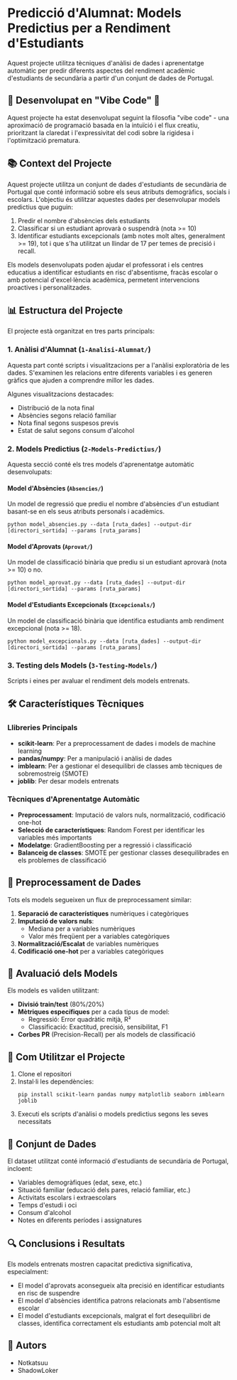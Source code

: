 # Predicció d'Alumnat: Models Predictius per a Rendiment d'Estudiants

Aquest projecte utilitza tècniques d'anàlisi de dades i aprenentatge automàtic per predir diferents aspectes del rendiment acadèmic d'estudiants de secundària a partir d'un conjunt de dades de Portugal.

## 🎵 Desenvolupat en "Vibe Code" 🎵
Aquest projecte ha estat desenvolupat seguint la filosofia "vibe code" - una aproximació de programació basada en la intuïció i el flux creatiu, prioritzant la claredat i l'expressivitat del codi sobre la rigidesa i l'optimització prematura.

## 📚 Context del Projecte

Aquest projecte utilitza un conjunt de dades d'estudiants de secundària de Portugal que conté informació sobre els seus atributs demogràfics, socials i escolars. L'objectiu és utilitzar aquestes dades per desenvolupar models predictius que puguin:

1. Predir el nombre d'absències dels estudiants
2. Classificar si un estudiant aprovarà o suspendrà (nota >= 10)
3. Identificar estudiants excepcionals (amb notes molt altes, generalment >= 19), tot
i que s'ha utilitzat un llindar de 17 per temes de precisió i recall.

Els models desenvolupats poden ajudar el professorat i els centres educatius a identificar estudiants en risc d'absentisme, fracàs escolar o amb potencial d'excel·lència acadèmica, permetent intervencions proactives i personalitzades.

## 📊 Estructura del Projecte

El projecte està organitzat en tres parts principals:

### 1. Anàlisi d'Alumnat (`1-Analisi-Alumnat/`)
Aquesta part conté scripts i visualitzacions per a l'anàlisi exploratòria de les dades. S'examinen les relacions entre diferents variables i es generen gràfics que ajuden a comprendre millor les dades.

Algunes visualitzacions destacades:
- Distribució de la nota final
- Absències segons relació familiar
- Nota final segons suspesos previs
- Estat de salut segons consum d'alcohol

### 2. Models Predictius (`2-Models-Predictius/`)
Aquesta secció conté els tres models d'aprenentatge automàtic desenvolupats:

#### Model d'Absències (`Absencies/`)
Un model de regressió que prediu el nombre d'absències d'un estudiant basant-se en els seus atributs personals i acadèmics.

```
python model_absencies.py --data [ruta_dades] --output-dir [directori_sortida] --params [ruta_params]
```

#### Model d'Aprovats (`Aprovat/`)
Un model de classificació binària que prediu si un estudiant aprovarà (nota >= 10) o no.

```
python model_aprovat.py --data [ruta_dades] --output-dir [directori_sortida] --params [ruta_params]
```

#### Model d'Estudiants Excepcionals (`Excepcionals/`)
Un model de classificació binària que identifica estudiants amb rendiment excepcional (nota >= 18).

```
python model_excepcionals.py --data [ruta_dades] --output-dir [directori_sortida] --params [ruta_params]
```

### 3. Testing dels Models (`3-Testing-Models/`)
Scripts i eines per avaluar el rendiment dels models entrenats.

## 🛠 Característiques Tècniques

### Llibreries Principals
- **scikit-learn**: Per a preprocessament de dades i models de machine learning
- **pandas/numpy**: Per a manipulació i anàlisi de dades
- **imblearn**: Per a gestionar el desequilibri de classes amb tècniques de sobremostreig (SMOTE)
- **joblib**: Per desar models entrenats

### Tècniques d'Aprenentatge Automàtic
- **Preprocessament**: Imputació de valors nuls, normalització, codificació one-hot
- **Selecció de característiques**: Random Forest per identificar les variables més importants
- **Modelatge**: GradientBoosting per a regressió i classificació
- **Balanceig de classes**: SMOTE per gestionar classes desequilibrades en els problemes de classificació

## 📝 Preprocessament de Dades

Tots els models segueixen un flux de preprocessament similar:
1. **Separació de característiques** numèriques i categòriques
2. **Imputació de valors nuls**: 
   - Mediana per a variables numèriques
   - Valor més freqüent per a variables categòriques
3. **Normalització/Escalat** de variables numèriques
4. **Codificació one-hot** per a variables categòriques

## 🧪 Avaluació dels Models

Els models es validen utilitzant:
- **Divisió train/test** (80%/20%)
- **Mètriques específiques** per a cada tipus de model:
  - Regressió: Error quadràtic mitjà, R²
  - Classificació: Exactitud, precisió, sensibilitat, F1
- **Corbes PR** (Precision-Recall) per als models de classificació

## 🚀 Com Utilitzar el Projecte

1. Clone el repositori
2. Instal·li les dependències:
   ```
   pip install scikit-learn pandas numpy matplotlib seaborn imblearn joblib
   ```
3. Executi els scripts d'anàlisi o models predictius segons les seves necessitats

## 📂 Conjunt de Dades

El dataset utilitzat conté informació d'estudiants de secundària de Portugal, incloent:
- Variables demogràfiques (edat, sexe, etc.)
- Situació familiar (educació dels pares, relació familiar, etc.)
- Activitats escolars i extraescolars
- Temps d'estudi i oci
- Consum d'alcohol
- Notes en diferents períodes i assignatures

## 🔍 Conclusions i Resultats

Els models entrenats mostren capacitat predictiva significativa, especialment:
- El model d'aprovats aconsegueix alta precisió en identificar estudiants en risc de suspendre
- El model d'absències identifica patrons relacionats amb l'absentisme escolar
- El model d'estudiants excepcionals, malgrat el fort desequilibri de classes, identifica correctament els estudiants amb potencial molt alt

## 👥 Autors

- Notkatsuu
- ShadowLoker
